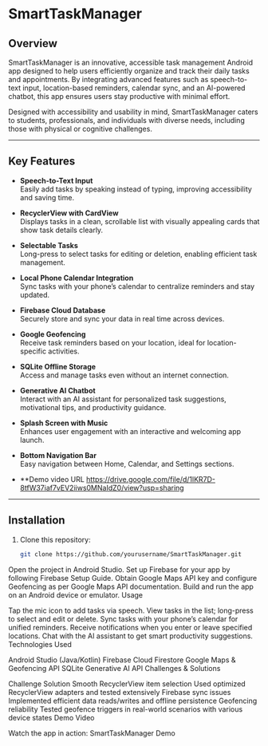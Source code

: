 # SmartTaskManager

## Overview
SmartTaskManager is an innovative, accessible task management Android app designed to help users efficiently organize and track their daily tasks and appointments. By integrating advanced features such as speech-to-text input, location-based reminders, calendar sync, and an AI-powered chatbot, this app ensures users stay productive with minimal effort.

Designed with accessibility and usability in mind, SmartTaskManager caters to students, professionals, and individuals with diverse needs, including those with physical or cognitive challenges.

---

## Key Features

- **Speech-to-Text Input**  
  Easily add tasks by speaking instead of typing, improving accessibility and saving time.

- **RecyclerView with CardView**  
  Displays tasks in a clean, scrollable list with visually appealing cards that show task details clearly.

- **Selectable Tasks**  
  Long-press to select tasks for editing or deletion, enabling efficient task management.

- **Local Phone Calendar Integration**  
  Sync tasks with your phone’s calendar to centralize reminders and stay updated.

- **Firebase Cloud Database**  
  Securely store and sync your data in real time across devices.

- **Google Geofencing**  
  Receive task reminders based on your location, ideal for location-specific activities.

- **SQLite Offline Storage**  
  Access and manage tasks even without an internet connection.

- **Generative AI Chatbot**  
  Interact with an AI assistant for personalized task suggestions, motivational tips, and productivity guidance.

- **Splash Screen with Music**  
  Enhances user engagement with an interactive and welcoming app launch.

- **Bottom Navigation Bar**  
  Easy navigation between Home, Calendar, and Settings sections.

- **Demo video URL
  https://drive.google.com/file/d/1lKR7D-8tfW37iaf7vEV2iiws0MNaIdZ0/view?usp=sharing

---

## Installation

1. Clone this repository:
   ```bash
   git clone https://github.com/yourusername/SmartTaskManager.git
Open the project in Android Studio.
Set up Firebase for your app by following Firebase Setup Guide.
Obtain Google Maps API key and configure Geofencing as per Google Maps API documentation.
Build and run the app on an Android device or emulator.
Usage

Tap the mic icon to add tasks via speech.
View tasks in the list; long-press to select and edit or delete.
Sync tasks with your phone’s calendar for unified reminders.
Receive notifications when you enter or leave specified locations.
Chat with the AI assistant to get smart productivity suggestions.
Technologies Used

Android Studio (Java/Kotlin)
Firebase Cloud Firestore
Google Maps & Geofencing API
SQLite
Generative AI API
Challenges & Solutions

Challenge	Solution
Smooth RecyclerView item selection	Used optimized RecyclerView adapters and tested extensively
Firebase sync issues	Implemented efficient data reads/writes and offline persistence
Geofencing reliability	Tested geofence triggers in real-world scenarios with various device states
Demo Video

Watch the app in action:
SmartTaskManager Demo

